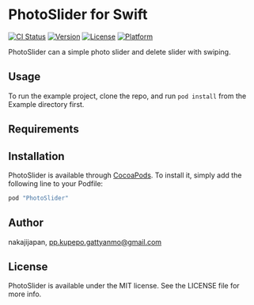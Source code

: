 # PhotoSlider for Swift

[![CI Status](http://img.shields.io/travis/nakajijapan/PhotoSlider.svg?style=flat)](https://travis-ci.org/nakajijapan/PhotoSlider)
[![Version](https://img.shields.io/cocoapods/v/PhotoSlider.svg?style=flat)](http://cocoapods.org/pods/PhotoSlider)
[![License](https://img.shields.io/cocoapods/l/PhotoSlider.svg?style=flat)](http://cocoapods.org/pods/PhotoSlider)
[![Platform](https://img.shields.io/cocoapods/p/PhotoSlider.svg?style=flat)](http://cocoapods.org/pods/PhotoSlider)

PhotoSlider can a simple photo slider and delete slider with swiping.

## Usage

To run the example project, clone the repo, and run `pod install` from the Example directory first.

## Requirements

## Installation

PhotoSlider is available through [CocoaPods](http://cocoapods.org). To install
it, simply add the following line to your Podfile:

```ruby
pod "PhotoSlider"
```

## Author

nakajijapan, pp.kupepo.gattyanmo@gmail.com

## License

PhotoSlider is available under the MIT license. See the LICENSE file for more info.
